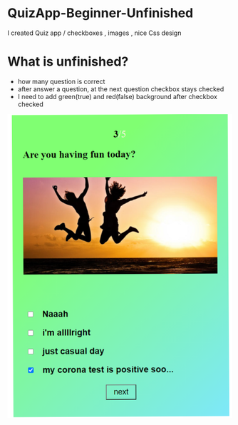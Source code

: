 # QuizApp-Beginner-Unfinished
 I created Quiz app / checkboxes , images , nice Css design
 
 # What is unfinished?
 - how many question is correct
 - after answer a question, at the next question checkbox stays checked
 - I need to add green(true) and red(false) background after checkbox checked
 
 ![imaage of QuizApp](https://github.com/uzeyirelivasli/QuizApp-Beginner-Unfinished-0/blob/main/QuizApp-image.png)
